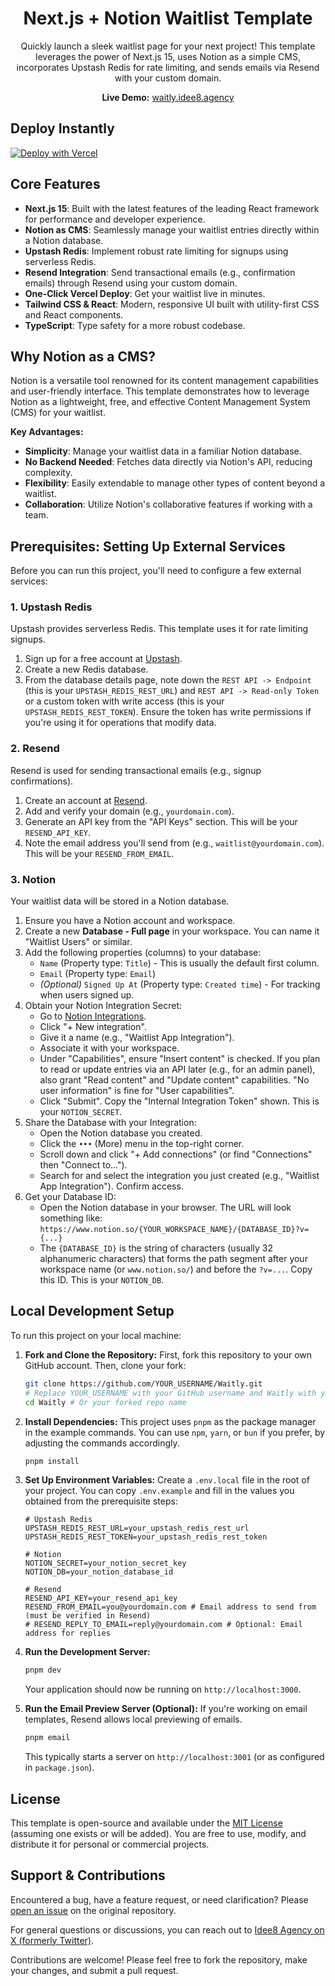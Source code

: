 <h1 align="center">Next.js + Notion Waitlist Template</h1>

<p align="center">
  Quickly launch a sleek waitlist page for your next project! This template leverages the power of Next.js 15, uses Notion as a simple CMS, incorporates Upstash Redis for rate limiting, and sends emails via Resend with your custom domain.
</p>

<p align="center">
  <strong>Live Demo:</strong> <a href="https://waitly.idee8.agency" target="_blank" rel="noopener noreferrer">waitly.idee8.agency</a>
</p>

## Deploy Instantly

[![Deploy with Vercel](https://vercel.com/button)](https://vercel.com/new/clone?repository-url=https%3A%2F%2Fgithub.com%2FIdee8%2FWaitly&env=UPSTASH_REDIS_REST_URL,UPSTASH_REDIS_REST_TOKEN,NOTION_SECRET,NOTION_DB,RESEND_API_KEY,RESEND_FROM_EMAIL&envDescription=Environment%20variables%20needed%20for%20the%20Waitly%20template.&project-name=my-waitlist&repository-name=my-waitlist-app&template=Waitly)
<!-- Note: The Vercel deploy button above is pre-filled for the Idee8/Waitly repository. 
     If you've forked and want users to deploy *your* fork, you'll need to generate a new button URL. -->

## Core Features

- **Next.js 15**: Built with the latest features of the leading React framework for performance and developer experience.
- **Notion as CMS**: Seamlessly manage your waitlist entries directly within a Notion database.
- **Upstash Redis**: Implement robust rate limiting for signups using serverless Redis.
- **Resend Integration**: Send transactional emails (e.g., confirmation emails) through Resend using your custom domain.
- **One-Click Vercel Deploy**: Get your waitlist live in minutes.
- **Tailwind CSS & React**: Modern, responsive UI built with utility-first CSS and React components.
- **TypeScript**: Type safety for a more robust codebase.

## Why Notion as a CMS?

Notion is a versatile tool renowned for its content management capabilities and user-friendly interface. This template demonstrates how to leverage Notion as a lightweight, free, and effective Content Management System (CMS) for your waitlist.

**Key Advantages:**
- **Simplicity**: Manage your waitlist data in a familiar Notion database.
- **No Backend Needed**: Fetches data directly via Notion's API, reducing complexity.
- **Flexibility**: Easily extendable to manage other types of content beyond a waitlist.
- **Collaboration**: Utilize Notion's collaborative features if working with a team.

## Prerequisites: Setting Up External Services

Before you can run this project, you'll need to configure a few external services:

### 1. Upstash Redis

Upstash provides serverless Redis. This template uses it for rate limiting signups.
1.  Sign up for a free account at [Upstash](https://upstash.com/).
2.  Create a new Redis database.
3.  From the database details page, note down the `REST API -> Endpoint` (this is your `UPSTASH_REDIS_REST_URL`) and `REST API -> Read-only Token` or a custom token with write access (this is your `UPSTASH_REDIS_REST_TOKEN`). Ensure the token has write permissions if you're using it for operations that modify data.

### 2. Resend

Resend is used for sending transactional emails (e.g., signup confirmations).
1.  Create an account at [Resend](https://resend.com/).
2.  Add and verify your domain (e.g., `yourdomain.com`).
3.  Generate an API key from the "API Keys" section. This will be your `RESEND_API_KEY`.
4.  Note the email address you'll send from (e.g., `waitlist@yourdomain.com`). This will be your `RESEND_FROM_EMAIL`.

### 3. Notion

Your waitlist data will be stored in a Notion database.
1.  Ensure you have a Notion account and workspace.
2.  Create a new **Database - Full page** in your workspace. You can name it "Waitlist Users" or similar.
3.  Add the following properties (columns) to your database:
    -   `Name` (Property type: `Title`) - This is usually the default first column.
    -   `Email` (Property type: `Email`)
    -   *(Optional)* `Signed Up At` (Property type: `Created time`) - For tracking when users signed up.
4.  Obtain your Notion Integration Secret:
    -   Go to [Notion Integrations](https://www.notion.so/my-integrations).
    -   Click "+ New integration".
    -   Give it a name (e.g., "Waitlist App Integration").
    -   Associate it with your workspace.
    -   Under "Capabilities", ensure "Insert content" is checked. If you plan to read or update entries via an API later (e.g., for an admin panel), also grant "Read content" and "Update content" capabilities. "No user information" is fine for "User capabilities".
    -   Click "Submit". Copy the "Internal Integration Token" shown. This is your `NOTION_SECRET`.
5.  Share the Database with your Integration:
    -   Open the Notion database you created.
    -   Click the `•••` (More) menu in the top-right corner.
    -   Scroll down and click "+ Add connections" (or find "Connections" then "Connect to...").
    -   Search for and select the integration you just created (e.g., "Waitlist App Integration"). Confirm access.
6.  Get your Database ID:
    -   Open the Notion database in your browser. The URL will look something like:
        `https://www.notion.so/{YOUR_WORKSPACE_NAME}/{DATABASE_ID}?v={...}`
    -   The `{DATABASE_ID}` is the string of characters (usually 32 alphanumeric characters) that forms the path segment after your workspace name (or `www.notion.so/`) and before the `?v=...`. Copy this ID. This is your `NOTION_DB`.

## Local Development Setup

To run this project on your local machine:

1.  **Fork and Clone the Repository:**
    First, fork this repository to your own GitHub account. Then, clone your fork:
    ```bash
    git clone https://github.com/YOUR_USERNAME/Waitly.git 
    # Replace YOUR_USERNAME with your GitHub username and Waitly with your forked repo name if different
    cd Waitly # Or your forked repo name
    ```

2.  **Install Dependencies:**
    This project uses `pnpm` as the package manager in the example commands. You can use `npm`, `yarn`, or `bun` if you prefer, by adjusting the commands accordingly.
    ```bash
    pnpm install
    ```

3.  **Set Up Environment Variables:**
    Create a `.env.local` file in the root of your project. You can copy `.env.example` and fill in the values you obtained from the prerequisite steps:
    ```env
    # Upstash Redis
    UPSTASH_REDIS_REST_URL=your_upstash_redis_rest_url
    UPSTASH_REDIS_REST_TOKEN=your_upstash_redis_rest_token

    # Notion
    NOTION_SECRET=your_notion_secret_key
    NOTION_DB=your_notion_database_id

    # Resend
    RESEND_API_KEY=your_resend_api_key
    RESEND_FROM_EMAIL=you@yourdomain.com # Email address to send from (must be verified in Resend)
    # RESEND_REPLY_TO_EMAIL=reply@yourdomain.com # Optional: Email address for replies
    ```

4.  **Run the Development Server:**
    ```bash
    pnpm dev
    ```
    Your application should now be running on `http://localhost:3000`.

5.  **Run the Email Preview Server (Optional):**
    If you're working on email templates, Resend allows local previewing of emails.
    ```bash
    pnpm email
    ```
    This typically starts a server on `http://localhost:3001` (or as configured in `package.json`).

## License

This template is open-source and available under the [MIT License](LICENSE.md) (assuming one exists or will be added). You are free to use, modify, and distribute it for personal or commercial projects.

## Support & Contributions

Encountered a bug, have a feature request, or need clarification? Please [open an issue](https://github.com/Idee8/Waitly/issues) on the original repository.

For general questions or discussions, you can reach out to [Idee8 Agency on X (formerly Twitter)](https://x.com/Idee8Agency).

Contributions are welcome! Please feel free to fork the repository, make your changes, and submit a pull request.